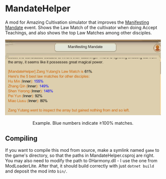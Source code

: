 # MandateHelper
A mod for Amazing Cultivation simulator that improves the [Manifesting Mandate](<https://amazing-cultivation-simulator.fandom.com/wiki/Manifesting_Mandate>) event. Shows the Law Match of the cultivator when doing Accept Teachings, and also shows the top Law Matches among other disciples.
<div align="center">

![YT-DLP](readme/example1.png)

Example. Blue numbers indicate ≥100% matches.
</div>

## Compiling
If you want to compile this mod from source, make a symlink named `game` to the game's directory, so that the paths in MandateHelper.csproj are right. You may also need to modify the path to 0Harmony.dll - I use the one from ModLoaderLite. After that, it should build correctly with just `dotnet build` and deposit the mod into `bin/`.
